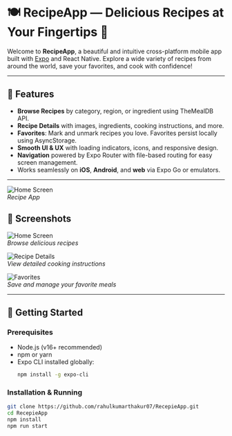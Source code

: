 # 🍽️ RecipeApp — Delicious Recipes at Your Fingertips 👋

Welcome to **RecipeApp**, a beautiful and intuitive cross-platform mobile app built with [Expo](https://expo.dev) and React Native. Explore a wide variety of recipes from around the world, save your favorites, and cook with confidence!

---

## 🌟 Features

- **Browse Recipes** by category, region, or ingredient using TheMealDB API.
- **Recipe Details** with images, ingredients, cooking instructions, and more.
- **Favorites**: Mark and unmark recipes you love. Favorites persist locally using AsyncStorage.
- **Smooth UI & UX** with loading indicators, icons, and responsive design.
- **Navigation** powered by Expo Router with file-based routing for easy screen management.
- Works seamlessly on **iOS**, **Android**, and **web** via Expo Go or emulators.

---
![Home Screen](./screenshots/9.jpg)  
*Recipe App*


## 📱 Screenshots

![Home Screen](./screenshots/home.png)  
*Browse delicious recipes*

![Recipe Details](./screenshots/details.png)  
*View detailed cooking instructions*

![Favorites](./screenshots/favorite.png)  
*Save and manage your favorite meals*

---

## 🚀 Getting Started



### Prerequisites

- Node.js (v16+ recommended)
- npm or yarn
- Expo CLI installed globally:  
  ```bash
  npm install -g expo-cli


### Installation & Running

```bash
git clone https://github.com/rahulkumarthakur07/RecepieApp.git
cd RecepieApp
npm install
npm run start
